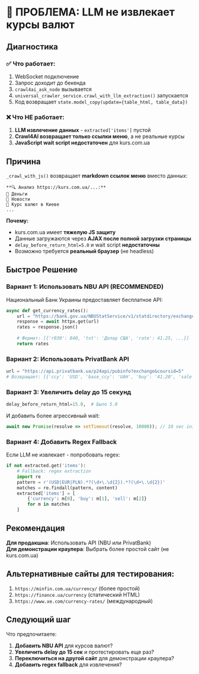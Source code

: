 # 🚨 ПРОБЛЕМА: LLM не извлекает курсы валют

## Диагностика

### ✅ Что работает:
1. WebSocket подключение
2. Запрос доходит до бекенда
3. `crawl4ai_ask_node` вызывается
4. `universal_crawler_service.crawl_with_llm_extraction()` запускается
5. Код возвращает `state.model_copy(update={table_html, table_data})`

### ❌ Что НЕ работает:
1. **LLM извлечение данных** - `extracted['items']` пустой
2. **Crawl4AI возвращает только ссылки меню**, а не реальные курсы
3. **JavaScript wait script недостаточен** для kurs.com.ua

## Причина

`_crawl_with_js()` возвращает **markdown ссылок меню** вместо данных:
```
**🔍 Анализ https://kurs.com.ua/...:**
🔗 Деньги
🔗 Новости
🔗 Курс валют в Киеве
...
```

**Почему:**
- kurs.com.ua имеет **тяжелую JS защиту**
- Данные загружаются через **AJAX после полной загрузки страницы**
- `delay_before_return_html=5.0` и wait script **недостаточны**
- Возможно требуется **реальный браузер** (не headless)

## Быстрое Решение

### Вариант 1: Использовать NBU API (RECOMMENDED) 
Национальный Банк Украины предоставляет бесплатное API:

```python
async def get_currency_rates():
    url = "https://bank.gov.ua/NBUStatService/v1/statdirectory/exchange?json"
    response = await httpx.get(url)
    rates = response.json()
    
    # Формат: [{'r030': 840, 'txt': 'Долар США', 'rate': 41.25, ...}]
    return rates
```

### Вариант 2: Использовать PrivatBank API
```python
url = "https://api.privatbank.ua/p24api/pubinfo?exchange&coursid=5"
# Возвращает: [{'ccy': 'USD', 'base_ccy': 'UAH', 'buy': '41.20', 'sale': '41.60'}]
```

### Вариант 3: Увеличить delay до 15 секунд
```python
delay_before_return_html=15.0,  # Было 5.0
```

И добавить более агрессивный wait:
```javascript
await new Promise(resolve => setTimeout(resolve, 10000)); // 10 sec initial wait
```

### Вариант 4: Добавить Regex Fallback
Если LLM не извлекает - попробовать regex:

```python
if not extracted.get('items'):
    # Fallback: regex extraction
    import re
    pattern = r'(USD|EUR|PLN).*?(\d+\.\d{2}).*?(\d+\.\d{2})'
    matches = re.findall(pattern, content)
    extracted['items'] = [
        {'currency': m[0], 'buy': m[1], 'sell': m[2]}
        for m in matches
    ]
```

## Рекомендация

**Для продакшна**: Использовать API (NBU или PrivatBank)  
**Для демонстрации краулера**: Выбрать более простой сайт (не kurs.com.ua)

## Альтернативные сайты для тестирования:
1. `https://minfin.com.ua/currency/` (более простой)
2. `https://finance.ua/currency` (статический HTML)
3. `https://www.xe.com/currency-rates/` (международный)

## Следующий шаг

Что предпочитаете:
1. **Добавить NBU API** для курсов валют?
2. **Увеличить delay до 15 сек** и протестировать еще раз?
3. **Переключиться на другой сайт** для демонстрации краулера?
4. **Добавить regex fallback** для извлечения?

